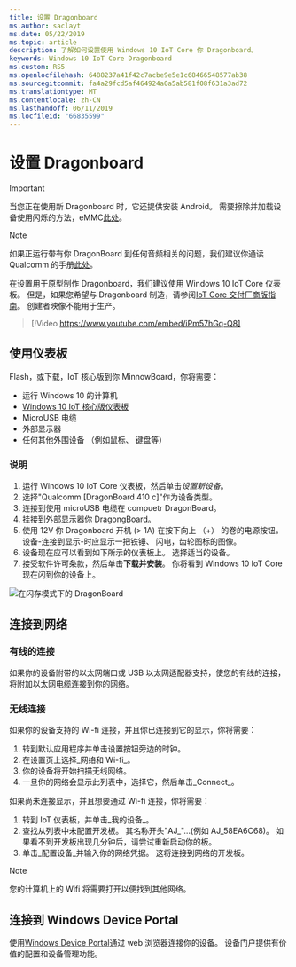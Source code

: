 ```yaml
---
title: 设置 Dragonboard
ms.author: saclayt
ms.date: 05/22/2019
ms.topic: article
description: 了解如何设置使用 Windows 10 IoT Core 你 Dragonboard。
keywords: Windows 10 IoT Core Dragonboard
ms.custom: RS5
ms.openlocfilehash: 6488237a41f42c7acbe9e5e1c68466548577ab38
ms.sourcegitcommit: fa4a29fcd5af464924a0a5ab581f08f631a3ad72
ms.translationtype: MT
ms.contentlocale: zh-CN
ms.lasthandoff: 06/11/2019
ms.locfileid: "66835599"
---
```

# <a name="setting-up-a-dragonboard"></a>设置 Dragonboard

> [!IMPORTANT]
> 当您正在使用新 Dragonboard 时，它还提供安装 Android。 需要擦除并加载设备使用闪烁的方法，eMMC[此处](https://docs.microsoft.com/en-us/windows/iot-core/tutorials/qualcomm)。

> [!NOTE]
> 如果正运行带有你 DragonBoard 到任何音频相关的问题，我们建议你通读 Qualcomm 的手册[此处](https://developer.qualcomm.com/download/db410c/stereo-connector-and-audio-routing-application-note.pdf)。 

在设置用于原型制作 Dragonboard，我们建议使用 Windows 10 IoT Core 仪表板。 但是，如果您希望与 Dragonboard 制造，请参阅[IoT Core 交付厂商版指南](https://docs.microsoft.com/en-us/windows-hardware/manufacture/iot/iot-core-manufacturing-guide)。 创建者映像不能用于生产。
<br>
> [!Video https://www.youtube.com/embed/iPm57hGq-Q8]

## <a name="using-the-dashboard"></a>使用仪表板

Flash，或下载，IoT 核心版到你 MinnowBoard，你将需要：
* 运行 Windows 10 的计算机 
* [Windows 10 IoT 核心版仪表板](https://docs.microsoft.com/windows/iot-core/downloads)
* MicroUSB 电缆
* 外部显示器
* 任何其他外围设备 （例如鼠标、 键盘等）

### <a name="instructions"></a>说明

1. 运行 Windows 10 IoT Core 仪表板，然后单击*设置新设备*。
2. 选择"Qualcomm [DragonBoard 410 c]"作为设备类型。
3. 连接到使用 microUSB 电缆在 compuetr DragonBoard。
4. 挂接到外部显示器你 DragongBoard。
5. 使用 12V 你 Dragonboard 开机 (> 1A) 在按下向上 （+） 的卷的电源按钮。 设备-连接到显示-时应显示一把铁锤、 闪电，齿轮图标的图像。
6. 设备现在应可以看到如下所示的仪表板上。 选择适当的设备。
7. 接受软件许可条款，然后单击**下载并安装**。 你将看到 Windows 10 IoT Core 现在闪到你的设备上。

![在闪存模式下的 DragonBoard](../media/DeviceSetup/db4.png)

## <a name="connect-to-a-network"></a>连接到网络
### <a name="wired-connection"></a>有线的连接
如果你的设备附带的以太网端口或 USB 以太网适配器支持，使您的有线的连接，将附加以太网电缆连接到你的网络。

### <a name="wireless-connection"></a>无线连接
如果你的设备支持的 Wi-fi 连接，并且你已连接到它的显示，你将需要：

1. 转到默认应用程序并单击设置按钮旁边的时钟。
2. 在设置页上选择_网络和 Wi-fi_。
3. 你的设备将开始扫描无线网络。
4. 一旦你的网络会显示此列表中，选择它，然后单击_Connect_。

如果尚未连接显示，并且想要通过 Wi-fi 连接，你将需要：

1. 转到 IoT 仪表板，并单击_我的设备_。
2. 查找从列表中未配置开发板。 其名称开头"AJ_"...(例如 AJ_58EA6C68)。 如果看不到开发板出现几分钟后，请尝试重新启动你的板。
3. 单击_配置设备_并输入你的网络凭据。 这将连接到网络的开发板。

> [!NOTE]
> 您的计算机上的 Wifi 将需要打开以便找到其他网络。

## <a name="connect-to-windows-device-portal"></a>连接到 Windows Device Portal

使用[Windows Device Portal](../manage-your-device/DevicePortal.md)通过 web 浏览器连接你的设备。 设备门户提供有价值的配置和设备管理功能。 

